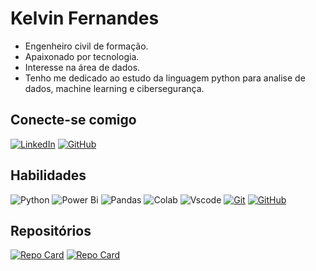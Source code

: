 # Kelvin Fernandes


- Engenheiro civil de formação.
- Apaixonado por tecnologia.
- Interesse na área de dados.
- Tenho me dedicado ao estudo da linguagem python para analise de dados, machine learning e cibersegurança. 

## Conecte-se comigo

[![LinkedIn](https://img.shields.io/badge/-LinkedIn-000?style=for-the-badge&logo=linkedin&logoColor=30A3DC)](https://www.linkedin.com/in/fernandeskelvin/)
[![GitHub](https://img.shields.io/badge/GitHub-000?style=for-the-badge&logo=github&logoColor=white)](https://github.com/fernandeskelvin)

## Habilidades

![Python](https://img.shields.io/badge/python-000?style=for-the-badge&logo=python&logoColor=ffdd54)
![Power Bi](https://img.shields.io/badge/power_bi-000?style=for-the-badge&logo=powerbi&logoColor=F2C811)
![Pandas](https://img.shields.io/badge/pandas-000?style=for-the-badge&logo=pandas&logoColor=white)
![Colab](https://img.shields.io/badge/Colab-B00?style=for-the-badge&logo=googlecolab&color=000)
![Vscode](https://img.shields.io/badge/Vscode-000?style=for-the-badge&logo=visual-studio-code&logoColor=30A3DC)
[![Git](https://img.shields.io/badge/Git-000?style=for-the-badge&logo=git&logoColor=E94D5F)](https://git-scm.com/doc)
[![GitHub](https://img.shields.io/badge/GitHub-000?style=for-the-badge&logo=github&logoColor=white)](https://docs.github.com/)

## Repositórios

[![Repo Card](https://github-readme-stats.vercel.app/api/pin/?username=fernandeskelvin&repo=titanic-survival-prediction&bg_color=000&border_color=30A3DC&show_icons=true&icon_color=30A3DC&title_color=E94D5F&text_color=FFF)](https://github.com/fernandeskelvin/titanic-survival-prediction/blob/main/analise-titanic-ml.ipynb)
[![Repo Card](https://github-readme-stats.vercel.app/api/pin/?username=fernandeskelvin&repo=projeto-analise-dados&bg_color=000&border_color=30A3DC&show_icons=true&icon_color=30A3DC&title_color=E94D5F&text_color=FFF)](https://github.com/fernandeskelvin/projeto-analise-dados/blob/main/projeto_analise_dados.ipynb)
